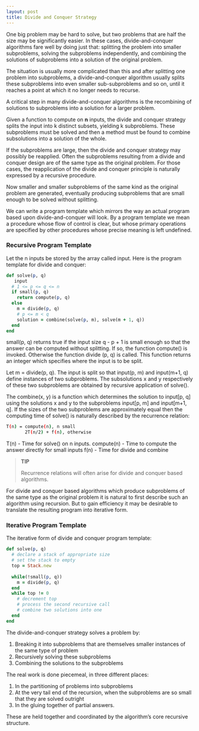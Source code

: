```yaml
---
layout: post
title: Divide and Conquer Strategy
---
```


One big problem may be hard to solve, but two problems that are half the size may be significantly easier. In these cases, divide-and-conquer algorithms fare well by doing just that: splitting the problem into smaller subproblems, solving the subproblems independently, and combining the solutions of subproblems into a solution of the original problem. 

The situation is usually more complicated than this and after splitting one problem into subproblems, a divide-and-conquer algorithm usually splits these subproblems into even smaller sub-subproblems and so on, until it reaches a point at which it no longer needs to recurse. 

A critical step in many divide-and-conquer algorithms is the recombining of solutions to subproblems into a solution for a larger problem.

Given a function to compute on **n** inputs, the divide and conquer strategy splits the input into k distinct subsets, yielding k subproblems. These subproblems must be solved and then a method must be found to combine subsolutions into a solution of the whole. 

If the subproblems are large, then the divide and conquer strategy may possibly be reapplied. Often the subproblems resulting from a divide and conquer design are of the same type as the original problem. For those cases, the reapplication of the divide and conquer principle is naturally expressed by a recursive procedure. 

Now smaller and smaller subproblems of the same kind as the original problem are generated, eventually producing subproblems that are small enough to be solved without splitting.

We can write a program template which mirrors the way an actual program based upon divide-and-conquer will look. By a program template we mean a procedure whose flow of control is clear, but whose primary operations are specified by other procedures whose precise meaning is left undefined. 

### Recursive Program Template

Let the n inputs be stored by the array called input. Here is the program template for divide and conquer:

```ruby
def solve(p, q)
   input 
  # 1 <= p <= q <= n 
  if small(p, q)
    return compute(p, q)
  else
    m = divide(p, q)
    # p <= m < q 
    solution = combine(solve(p, m), solve(m + 1, q))        
  end
end
```

small(p, q) returns true if the input size q - p + 1 is small enough so that the answer can be computed without splitting. If so, the function compute() is invoked. Otherwise the function divide (p, q) is called. This function returns an integer which specifies where the input is to be split.

Let m = divide(p, q). The input is split so that input(p, m) and input(m+1, q) define instances of two subproblems. The subsolutions x and y respectively of these two subproblems are obtained by recursive application of solve(). 

The combine(x, y) is a function which determines the solution to input[p, q] using the solutions x and y to the subproblems input[p, m] and input[m+1, q]. If the sizes of the two subproblems are approximately equal then the computing time of solve() is naturally described by the recurrence relation:

```sh
T(n) = compute(n), n small
       2T(n/2) + f(n), otherwise
```

T(n) - Time for solve() on n inputs.
compute(n) - Time to compute the answer directly for small inputs
f(n) - Time for divide and combine

<blockquote class="note">
  <strong>TIP</strong> 
  <p>
    Recurrence relations will often arise for divide and conquer based algorithms.
  </p>
</blockquote>

For divide and conquer based algorithms which produce subproblems of the same type as the original problem it is natural to first describe such an algorithm using recursion. But to gain efficiency it may be desirable to translate the resulting program into iterative form. 

### Iterative Program Template

The iterative form of divide and conquer program template:

```ruby
def solve(p, q)
  # declare a stack of appropriate size
  # set the stack to empty 
  top = Stack.new
  
  while(!small(p, q))
    m = divide(p, q)
  end
  while top != 0
    # decrement top
    # process the second recursive call
    # combine two solutions into one
  end
end
```

The divide-and-conquer strategy solves a problem by:

1. Breaking it into subproblems that are themselves smaller instances of the same type of problem
2. Recursively solving these subproblems 
3. Combining the solutions to the subproblems

The real work is done piecemeal, in three different places:

1. In the partitioning of problems into subproblems
2. At the very tail end of the recursion, when the subproblems are so small that they are solved outright
3. In the gluing together of partial answers. 

These are held together and coordinated by the algorithm’s core recursive structure.
